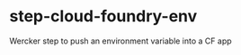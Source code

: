 step-cloud-foundry-env
======================

Wercker step to push an environment variable into a CF app
